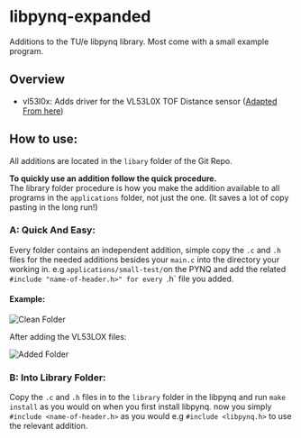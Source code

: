 

# libpynq-expanded

Additions to the TU/e libpynq library.
Most come with a small example program.

## Overview

 - vl53l0x: Adds driver for the VL53L0X TOF Distance sensor ([Adapted From here](https://github.com/bitbank2/VL53L0X))

## How to use:
All additions are located in the `libary` folder of the Git Repo.  

**To quickly use an addition follow the quick procedure.**  
 The library folder procedure is how you make the addition available to all programs in the `applications` folder, not just the one. (It saves a lot of copy pasting in the long run!)
 
 ### A: Quick And Easy:
Every folder contains an independent addition, simple copy the `.c` and `.h` files for the needed additions besides your `main.c` into the directory your working in. e.g `applications/small-test/`on the PYNQ and add the related `#include "name-of-header.h>" for every `.h` file you added. 

#### Example:

![Clean Folder](https://raw.githubusercontent.com/Walthzer/libpynq-expanded/master/assets/images/clean-folder.PNG "Clean Folder")

After adding the VL53LOX files:

![Added Folder](https://raw.githubusercontent.com/Walthzer/libpynq-expanded/master/assets/images/added-folder.PNG "Added Folder")

### B: Into Library Folder:
Copy the `.c` and `.h` files in to the `library` folder in the libpynq and run `make install` as you would on when you first install libpynq. now you simply `#include <name-of-header.h>` as you would e.g `#include <libpynq.h>` to use the relevant addition.
